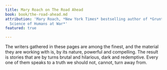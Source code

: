 ```yaml
---
title: Mary Roach on The Road Ahead
book: book/the-road-ahead.md
attribution: 'Mary Roach, *New York Times* bestselling author of *Grunt: The Curious
  Science of Humans at War*'
featured: true

---
```

The writers gathered in these pages are among the finest, and the material they are working with is, by its nature, powerful and compelling. The result is stories that are by turns brutal and hilarious, dark and redemptive. Every one of them speaks to a truth we should not, cannot, turn away from.